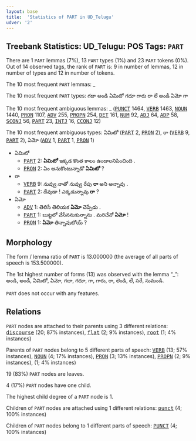 ```yaml
---
layout: base
title:  'Statistics of PART in UD_Telugu'
udver: '2'
---
```


## Treebank Statistics: UD_Telugu: POS Tags: `PART`

There are 1 `PART` lemmas (7%), 13 `PART` types (1%) and 23 `PART` tokens (0%).
Out of 14 observed tags, the rank of `PART` is: 9 in number of lemmas, 12 in number of types and 12 in number of tokens.

The 10 most frequent `PART` lemmas: _

The 10 most frequent `PART` types:  గదా అండి ఏమిటో గదూ గారు రా లే అండీ ఏమో గా

The 10 most frequent ambiguous lemmas: _ (<tt><a href="te-pos-PUNCT.html">PUNCT</a></tt> 1464, <tt><a href="te-pos-VERB.html">VERB</a></tt> 1463, <tt><a href="te-pos-NOUN.html">NOUN</a></tt> 1440, <tt><a href="te-pos-PRON.html">PRON</a></tt> 1107, <tt><a href="te-pos-ADV.html">ADV</a></tt> 255, <tt><a href="te-pos-PROPN.html">PROPN</a></tt> 254, <tt><a href="te-pos-DET.html">DET</a></tt> 161, <tt><a href="te-pos-NUM.html">NUM</a></tt> 92, <tt><a href="te-pos-ADJ.html">ADJ</a></tt> 64, <tt><a href="te-pos-ADP.html">ADP</a></tt> 58, <tt><a href="te-pos-SCONJ.html">SCONJ</a></tt> 56, <tt><a href="te-pos-PART.html">PART</a></tt> 23, <tt><a href="te-pos-INTJ.html">INTJ</a></tt> 16, <tt><a href="te-pos-CCONJ.html">CCONJ</a></tt> 12)

The 10 most frequent ambiguous types:  ఏమిటో (<tt><a href="te-pos-PART.html">PART</a></tt> 2, <tt><a href="te-pos-PRON.html">PRON</a></tt> 2), రా (<tt><a href="te-pos-VERB.html">VERB</a></tt> 9, <tt><a href="te-pos-PART.html">PART</a></tt> 2), ఏమో (<tt><a href="te-pos-ADV.html">ADV</a></tt> 1, <tt><a href="te-pos-PART.html">PART</a></tt> 1, <tt><a href="te-pos-PRON.html">PRON</a></tt> 1)


* ఏమిటో
  * <tt><a href="te-pos-PART.html">PART</a></tt> 2: <b>ఏమిటో</b> ఇక్కడ కొంత కాలం ఉండాలనిపించింది .
  * <tt><a href="te-pos-PRON.html">PRON</a></tt> 2: ఏం అనుకొంటున్నాడో <b>ఏమిటో</b> ?
* రా
  * <tt><a href="te-pos-VERB.html">VERB</a></tt> 9: నువ్వు నాతో నువ్వు రేపు <b>రా</b> అని అన్నావు .
  * <tt><a href="te-pos-PART.html">PART</a></tt> 2: దేవుడా ! ఎక్కడున్నావు <b>రా</b> ?
* ఏమో
  * <tt><a href="te-pos-ADV.html">ADV</a></tt> 1: తెలిసీ తెలియక <b>ఏమో</b> చెప్పేడు .
  * <tt><a href="te-pos-PART.html">PART</a></tt> 1: బుట్టలో వేసేననుకున్నాను . మరిచేనో <b>ఏమో</b> !
  * <tt><a href="te-pos-PRON.html">PRON</a></tt> 1: <b>ఏమో</b> తిన్నావుటోయ్ ?

## Morphology

The form / lemma ratio of `PART` is 13.000000 (the average of all parts of speech is 153.500000).

The 1st highest number of forms (13) was observed with the lemma “_”: అండి, అండీ, ఏమిటో, ఏమో, గదా, గదూ, గా, గారు, రా, లెండి, లే, సరే, సుమండి.

`PART` does not occur with any features.


## Relations

`PART` nodes are attached to their parents using 3 different relations: <tt><a href="te-dep-discourse.html">discourse</a></tt> (20; 87% instances), <tt><a href="te-dep-flat.html">flat</a></tt> (2; 9% instances), <tt><a href="te-dep-root.html">root</a></tt> (1; 4% instances)

Parents of `PART` nodes belong to 5 different parts of speech: <tt><a href="te-pos-VERB.html">VERB</a></tt> (13; 57% instances), <tt><a href="te-pos-NOUN.html">NOUN</a></tt> (4; 17% instances), <tt><a href="te-pos-PRON.html">PRON</a></tt> (3; 13% instances), <tt><a href="te-pos-PROPN.html">PROPN</a></tt> (2; 9% instances),  (1; 4% instances)

19 (83%) `PART` nodes are leaves.

4 (17%) `PART` nodes have one child.

The highest child degree of a `PART` node is 1.

Children of `PART` nodes are attached using 1 different relations: <tt><a href="te-dep-punct.html">punct</a></tt> (4; 100% instances)

Children of `PART` nodes belong to 1 different parts of speech: <tt><a href="te-pos-PUNCT.html">PUNCT</a></tt> (4; 100% instances)

